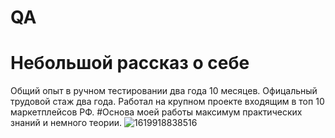 # QA
# Небольшой рассказ о себе
Общий опыт в ручном тестировании два года 10 месяцев. Офицальный трудовой стаж два года. Работал на крупном проекте входящим в топ 10 маркетплейсов РФ. 
#Основа моей работы максимум практических знаний и немного теории. 
![1619918838516](https://user-images.githubusercontent.com/124851355/217707470-61e27d14-0e27-4d73-901c-51834a0ed386.png)


